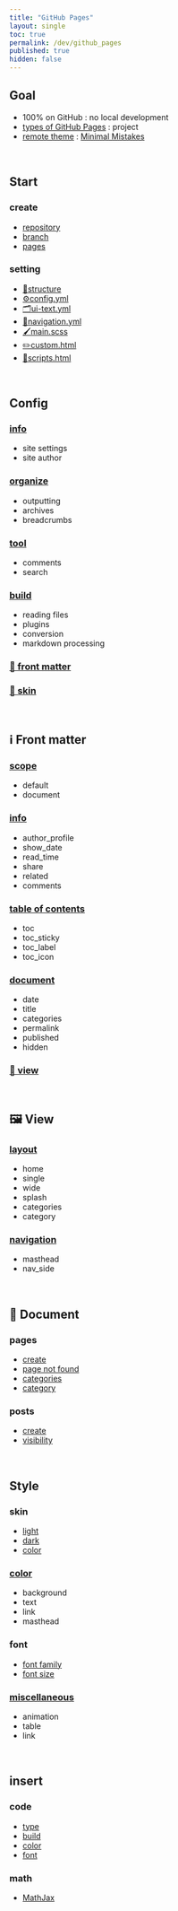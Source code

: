 ```yaml
---
title: "GitHub Pages"
layout: single
toc: true
permalink: /dev/github_pages
published: true
hidden: false
---
```


<head>
  <base target="_blank">
</head>



## Goal

- 100% on GitHub : no local development
- [types of GitHub Pages](https://docs.github.com/en/pages/getting-started-with-github-pages/about-github-pages#types-of-github-pages-sites) : project
- [remote theme](https://docs.github.com/en/pages/setting-up-a-github-pages-site-with-jekyll/adding-a-theme-to-your-github-pages-site-using-jekyll#adding-a-theme) : [Minimal Mistakes](https://github.com/mmistakes/minimal-mistakes)

<br>

## Start

### create

- [repository](/dev/github_pages/start/create/repository)
- [branch](/dev/github_pages/start/create/branch)
- [pages](/dev/github_pages/start/create/pages)

### setting

- [🧱structure](/dev/github_pages/start/setting/structure)
- [⚙️config.yml](/dev/github_pages/start/setting/config_yml)
- [🗂️ui-text.yml](/dev/github_pages/start/setting/ui_text_yml)
- [🔗navigation.yml](/dev/github_pages/start/setting/navigation_yml)
- [🖌️main.scss](/dev/github_pages/start/setting/main_scss)
- [✏️custom.html](/dev/github_pages/start/setting/custom_html)
- [📐scripts.html](/dev/github_pages/start/setting/scripts_html)

<br>

## Config

### [info](/dev/github_pages/config/info)

- site settings
- site author

### [organize](/dev/github_pages/config/organize)

- outputting
- archives
- breadcrumbs

### [tool](/dev/github_pages/config/tool)

- comments
- search

### [build](/dev/github_pages/config/build)

- reading files
- plugins
- conversion
- markdown processing

### [🔻 front matter](#ℹ️-front-matter)

### [🔻 skin](#skin)

<br>

## ℹ️ Front matter

### [scope](/dev/github_pages/front_matter/scope)

- default
- document

### [info](/dev/github_pages/front_matter/info)

- author_profile
- show_date
- read_time
- share
- related
- comments

### [table of contents](/dev/github_pages/front_matter/table_of_contents)

- toc
- toc_sticky
- toc_label
- toc_icon

### [document](/dev/github_pages/front_matter/document)

- date
- title
- categories
- permalink
- published
- hidden

### [🔻 view](#🖼️-view)

<br>

## 🖼️ View

### [layout](/dev/github_pages/view/layout)

- home
- single
- wide
- splash
- categories
- category

### [navigation](/dev/github_pages/view/navigation)

- masthead
- nav_side

<br>

## 📄 Document

### pages

- [create](/dev/github_pages/document/pages/create)
- [page not found](/dev/github_pages/document/pages/page_not_found)
- [categories](/dev/github_pages/document/pages/categories)
- [category](/dev/github_pages/document/pages/category)

### posts

- [create](/dev/github_pages/document/posts/create)
- [visibility](/dev/github_pages/document/posts/visibility)

<br>

## Style

### skin

- [light](/dev/github_pages/style/skin/light)
- [dark](/dev/github_pages/style/skin/dark)
- [color](/dev/github_pages/style/skin/color)

### [color](/dev/github_pages/style/color)

- background
- text
- link
- masthead

### font

- [font family](/dev/github_pages/style/font/font_family)
- [font size](/dev/github_pages/style/font/font_size)

### [miscellaneous](/dev/github_pages/style/miscellaneous)

- animation
- table
- link

<br>

## insert

### code

- [type](/dev/github_pages/insert/code/type)
- [build](/dev/github_pages/insert/code/build)
- [color](/dev/github_pages/insert/code/color)
- [font](/dev/github_pages/insert/code/font)

### math

- [MathJax](/dev/github_pages/insert/math/mathjax)
